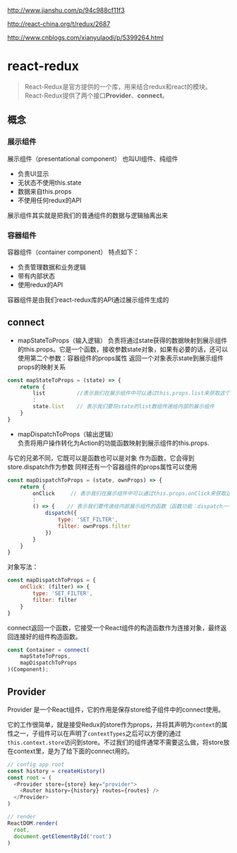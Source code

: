 http://www.jianshu.com/p/94c988cf11f3

http://react-china.org/t/redux/2687

http://www.cnblogs.com/xianyulaodi/p/5399264.html

# react-redux

> React-Redux是官方提供的一个库，用来结合redux和react的模块。React-Redux提供了两个接口**Provider**、**connect**。


## 概念


### 展示组件

展示组件（presentational component） 
也叫UI组件、纯组件 

- 负责UI显示
- 无状态不使用this.state
- 数据来自this.props
- 不使用任何redux的API

展示组件其实就是把我们的普通组件的数据与逻辑抽离出来


### 容器组件

容器组件（container component） 
特点如下：

- 负责管理数据和业务逻辑
- 带有内部状态
- 使用redux的API

容器组件是由我们react-redux库的API通过展示组件生成的



##  connect

- mapStateToProps（输入逻辑） 
     负责将通过state获得的数据映射到展示组件的this.props。它是一个函数，接收参数state对象，如果有必要的话，还可以使用第二个参数：容器组件的props属性 
返回一个对象表示state到展示组件props的映射关系

```javascript
const mapStateToProps = (state) => {
    return {
        list          //表示我们在展示组件中可以通过this.props.list来获取这个数组
        : 
        state.list    // 表示我们要将state的list数组传递给内部的展示组件
    }
}
```



- mapDispatchToProps（输出逻辑）  
     负责将用户操作转化为Action的功能函数映射到展示组件的this.props.

与它的兄弟不同，它既可以是函数也可以是对象 
作为函数，它会得到store.dispatch作为参数 
同样还有一个容器组件的props属性可以使用 


```javascript
const mapDispatchToProps = (state, ownProps) => {
    return {
        onClick     // 表示我们在展示组件中可以通过this.props.onClick来获取这个函数
        : 
        () => {    // 表示我们要传递给内部展示组件的函数（函数功能：dispatch一个action）
            dispatch({
                type: 'SET_FILTER',
                filter: ownProps.filter
            })
        }
    }
}
```


对象写法：

```javascript
const mapDispatchToProps = {
    onClick: (filter) => {
        type: 'SET_FILTER',
        filter: filter
    }
}
```



connect返回一个函数，它接受一个React组件的构造函数作为连接对象，最终返回连接好的组件构造函数。

```javascript
const Container = connect(
    mapStateToProps,
    mapDispatchToProps
)(Component);
```


##  Provider

Provider 是一个React组件，它的作用是保存store给子组件中的connect使用。

它的工作很简单，就是接受Redux的store作为props，并将其声明为`context`的属性之一，子组件可以在声明了`contextTypes`之后可以方便的通过`this.context.store`访问到store。不过我们的组件通常不需要这么做，将store放在context里，是为了给下面的connect用的。


```javascript
// config app root
const history = createHistory()
const root = (
  <Provider store={store} key="provider">
    <Router history={history} routes={routes} />
  </Provider>
)

// render
ReactDOM.render(
  root,
  document.getElementById('root')
)
```




